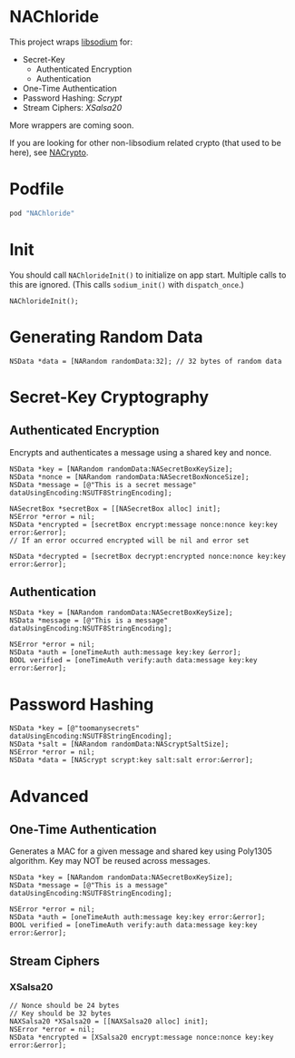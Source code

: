 NAChloride
===========

This project wraps [libsodium](https://github.com/jedisct1/libsodium) for:

* Secret-Key 
  * Authenticated Encryption
  * Authentication
* One-Time Authentication
* Password Hashing: *Scrypt*
* Stream Ciphers: *XSalsa20*

More wrappers are coming soon.

If you are looking for other non-libsodium related crypto (that used to be here), see [NACrypto](https://github.com/gabriel/NACrypto).

# Podfile

```ruby
pod "NAChloride"
```

# Init

You should call `NAChlorideInit()` to initialize on app start. Multiple calls to this are ignored. (This calls `sodium_init()` with `dispatch_once`.)

```objc
NAChlorideInit();
```

# Generating Random Data

```objc
NSData *data = [NARandom randomData:32]; // 32 bytes of random data
```

# Secret-Key Cryptography

## Authenticated Encryption

Encrypts and authenticates a message using a shared key and nonce.

```objc
NSData *key = [NARandom randomData:NASecretBoxKeySize];
NSData *nonce = [NARandom randomData:NASecretBoxNonceSize];
NSData *message = [@"This is a secret message" dataUsingEncoding:NSUTF8StringEncoding];

NASecretBox *secretBox = [[NASecretBox alloc] init];
NSError *error = nil;
NSData *encrypted = [secretBox encrypt:message nonce:nonce key:key error:&error];
// If an error occurred encrypted will be nil and error set

NSData *decrypted = [secretBox decrypt:encrypted nonce:nonce key:key error:&error];
```

## Authentication

```objc
NSData *key = [NARandom randomData:NASecretBoxKeySize];
NSData *message = [@"This is a message" dataUsingEncoding:NSUTF8StringEncoding];

NSError *error = nil;
NSData *auth = [oneTimeAuth auth:message key:key &error];
BOOL verified = [oneTimeAuth verify:auth data:message key:key error:&error];
```

# Password Hashing

```objc
NSData *key = [@"toomanysecrets" dataUsingEncoding:NSUTF8StringEncoding];
NSData *salt = [NARandom randomData:NAScryptSaltSize];
NSError *error = nil;
NSData *data = [NAScrypt scrypt:key salt:salt error:&error];
```

# Advanced

## One-Time Authentication

Generates a MAC for a given message and shared key using Poly1305 algorithm.
Key may NOT be reused across messages.

```objc
NSData *key = [NARandom randomData:NASecretBoxKeySize];
NSData *message = [@"This is a message" dataUsingEncoding:NSUTF8StringEncoding];

NSError *error = nil;
NSData *auth = [oneTimeAuth auth:message key:key error:&error];
BOOL verified = [oneTimeAuth verify:auth data:message key:key error:&error];
```

## Stream Ciphers

### XSalsa20

```objc
// Nonce should be 24 bytes
// Key should be 32 bytes
NAXSalsa20 *XSalsa20 = [[NAXSalsa20 alloc] init];
NSError *error = nil;
NSData *encrypted = [XSalsa20 encrypt:message nonce:nonce key:key error:&error];
```

